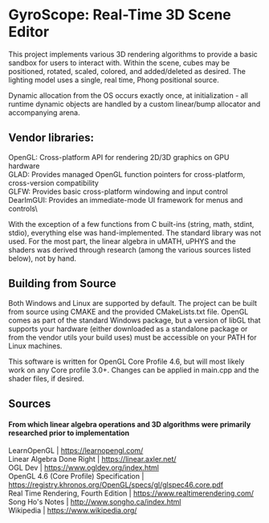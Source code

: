 
# GyroScope: Real-Time 3D Scene Editor

This project implements various 3D rendering algorithms to provide a basic sandbox for users to interact with. 
Within the scene, cubes may be positioned, rotated, scaled, colored, and added/deleted as desired. The lighting
model uses a single, real time, Phong positional source. 

Dynamic allocation from the OS occurs exactly once, at initialization - all runtime dynamic objects are handled 
by a custom linear/bump allocator and accompanying arena.

## Vendor libraries:

OpenGL: Cross-platform API for rendering 2D/3D graphics on GPU hardware\
GLAD: Provides managed OpenGL function pointers for cross-platform, cross-version compatibility\
GLFW: Provides basic cross-platform windowing and input control\
DearImGUI: Provides an immediate-mode UI framework for menus and controls\ 

With the exception of a few functions from C built-ins (string, math, stdint, stdio), everything else was hand-implemented. 
The standard library was not used. For the most part, the linear algebra in uMATH, uPHYS and the shaders was derived 
through research (among the various sources listed below), not by hand.

## Building from Source

Both Windows and Linux are supported by default. The project can be built from source using CMAKE and the provided
CMakeLists.txt file. OpenGL comes as part of the standard Windows package, but a version of libGL that supports
your hardware (either downloaded as a standalone package or from the vendor utils your build uses) must be accessible
on your PATH for Linux machines.

This software is written for OpenGL Core Profile 4.6, but will most likely work on any Core profile 3.0+. Changes can be
applied in main.cpp and the shader files, if desired.

## Sources
#### From which linear algebra operations and 3D algorithms were primarily researched prior to implementation

LearnOpenGL | https://learnopengl.com/ \
Linear Algebra Done Right | https://linear.axler.net/ \
OGL Dev | https://www.ogldev.org/index.html \
OpenGL 4.6 (Core Profile) Specification | https://registry.khronos.org/OpenGL/specs/gl/glspec46.core.pdf \
Real Time Rendering, Fourth Edition | https://www.realtimerendering.com/ \
Song Ho's Notes | http://www.songho.ca/index.html \
Wikipedia | https://www.wikipedia.org/
